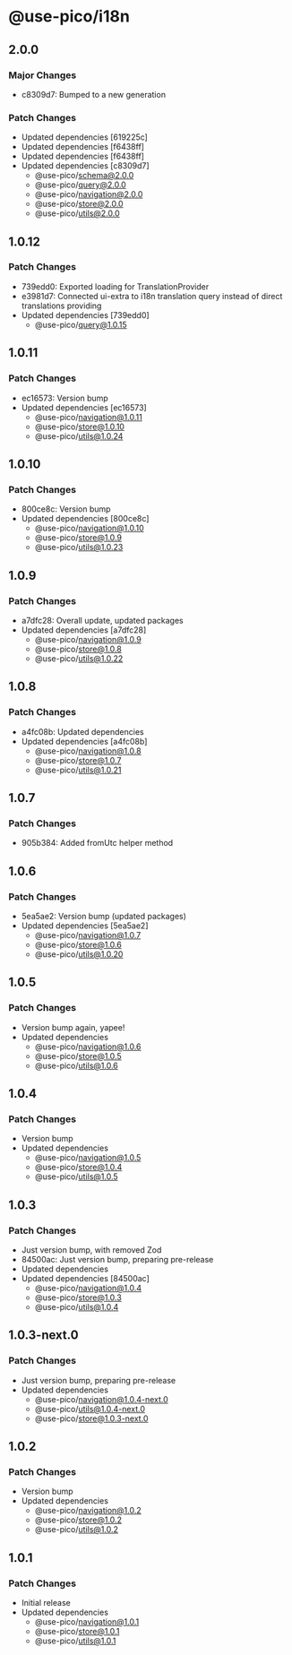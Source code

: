 # @use-pico/i18n

## 2.0.0

### Major Changes

- c8309d7: Bumped to a new generation

### Patch Changes

- Updated dependencies [619225c]
- Updated dependencies [f6438ff]
- Updated dependencies [f6438ff]
- Updated dependencies [c8309d7]
  - @use-pico/schema@2.0.0
  - @use-pico/query@2.0.0
  - @use-pico/navigation@2.0.0
  - @use-pico/store@2.0.0
  - @use-pico/utils@2.0.0

## 1.0.12

### Patch Changes

- 739edd0: Exported loading for TranslationProvider
- e3981d7: Connected ui-extra to i18n translation query instead of direct translations providing
- Updated dependencies [739edd0]
  - @use-pico/query@1.0.15

## 1.0.11

### Patch Changes

- ec16573: Version bump
- Updated dependencies [ec16573]
  - @use-pico/navigation@1.0.11
  - @use-pico/store@1.0.10
  - @use-pico/utils@1.0.24

## 1.0.10

### Patch Changes

- 800ce8c: Version bump
- Updated dependencies [800ce8c]
  - @use-pico/navigation@1.0.10
  - @use-pico/store@1.0.9
  - @use-pico/utils@1.0.23

## 1.0.9

### Patch Changes

- a7dfc28: Overall update, updated packages
- Updated dependencies [a7dfc28]
  - @use-pico/navigation@1.0.9
  - @use-pico/store@1.0.8
  - @use-pico/utils@1.0.22

## 1.0.8

### Patch Changes

- a4fc08b: Updated dependencies
- Updated dependencies [a4fc08b]
  - @use-pico/navigation@1.0.8
  - @use-pico/store@1.0.7
  - @use-pico/utils@1.0.21

## 1.0.7

### Patch Changes

- 905b384: Added fromUtc helper method

## 1.0.6

### Patch Changes

- 5ea5ae2: Version bump (updated packages)
- Updated dependencies [5ea5ae2]
  - @use-pico/navigation@1.0.7
  - @use-pico/store@1.0.6
  - @use-pico/utils@1.0.20

## 1.0.5

### Patch Changes

- Version bump again, yapee!
- Updated dependencies
  - @use-pico/navigation@1.0.6
  - @use-pico/store@1.0.5
  - @use-pico/utils@1.0.6

## 1.0.4

### Patch Changes

- Version bump
- Updated dependencies
  - @use-pico/navigation@1.0.5
  - @use-pico/store@1.0.4
  - @use-pico/utils@1.0.5

## 1.0.3

### Patch Changes

- Just version bump, with removed Zod
- 84500ac: Just version bump, preparing pre-release
- Updated dependencies
- Updated dependencies [84500ac]
  - @use-pico/navigation@1.0.4
  - @use-pico/store@1.0.3
  - @use-pico/utils@1.0.4

## 1.0.3-next.0

### Patch Changes

- Just version bump, preparing pre-release
- Updated dependencies
  - @use-pico/navigation@1.0.4-next.0
  - @use-pico/utils@1.0.4-next.0
  - @use-pico/store@1.0.3-next.0

## 1.0.2

### Patch Changes

- Version bump
- Updated dependencies
  - @use-pico/navigation@1.0.2
  - @use-pico/store@1.0.2
  - @use-pico/utils@1.0.2

## 1.0.1

### Patch Changes

- Initial release
- Updated dependencies
  - @use-pico/navigation@1.0.1
  - @use-pico/store@1.0.1
  - @use-pico/utils@1.0.1
